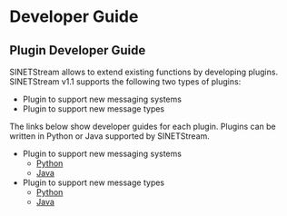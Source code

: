 <!--
Copyright (C) 2020 National Institute of Informatics

Licensed to the Apache Software Foundation (ASF) under one
or more contributor license agreements.  See the NOTICE file
distributed with this work for additional information
regarding copyright ownership.  The ASF licenses this file
to you under the Apache License, Version 2.0 (the
"License"); you may not use this file except in compliance
with the License.  You may obtain a copy of the License at

  http://www.apache.org/licenses/LICENSE-2.0

Unless required by applicable law or agreed to in writing,
software distributed under the License is distributed on an
"AS IS" BASIS, WITHOUT WARRANTIES OR CONDITIONS OF ANY
KIND, either express or implied.  See the License for the
specific language governing permissions and limitations
under the License.
--->

# Developer Guide

## Plugin Developer Guide

SINETStream allows to extend existing functions by developing plugins.
SINETStream v1.1 supports the following two types of plugins:

* Plugin to support new messaging systems
* Plugin to support new message types

The links below show developer guides for each plugin.
Plugins can be written in Python or Java supported by SINETStream.

* Plugin to support new messaging systems
    * [Python](plugin_broker_python.md)
    * [Java](plugin_broker_java.md)
* Plugin to support new message types
    * [Python](plugin_value_type_python.md)
    * [Java](plugin_value_type_java.md)

<!---
## External Specifications

* [Data format](data_format.en.md)
--->
